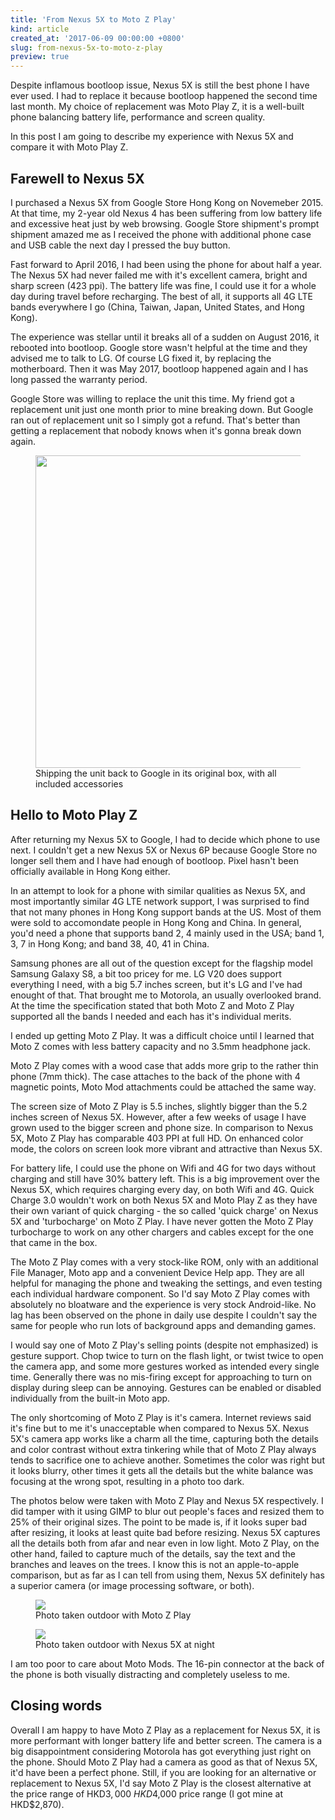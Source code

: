 ```yaml
---
title: 'From Nexus 5X to Moto Z Play'
kind: article
created_at: '2017-06-09 00:00:00 +0800'
slug: from-nexus-5x-to-moto-z-play
preview: true
---
```


Despite inflamous bootloop issue, Nexus 5X is still the best phone I
have ever used. I had to replace it because bootloop happened the second
time last month. My choice of replacement was Moto Play Z, it is a
well-built phone balancing battery life, performance and screen quality.

In this post I am going to describe my experience with Nexus 5X and
compare it with Moto Play Z.

## Farewell to Nexus 5X

I purchased a Nexus 5X from Google Store Hong Kong on Novemeber 2015.
At that time, my 2-year old Nexus 4 has been suffering from low battery
life and excessive heat just by web browsing. Google Store shipment's
prompt shipment amazed me as I received the phone with additional phone case and
USB cable the next day I pressed the buy button.

Fast forward to April 2016, I had been using the phone for about half a
year. The Nexus 5X had never failed me with it's excellent camera,
bright and sharp screen (423 ppi). The battery life was fine, I could
use it for a whole day during travel before recharging. The best of all,
it supports all 4G LTE bands everywhere I go (China, Taiwan, Japan, United
States, and Hong Kong).

The experience was stellar until it breaks all of a sudden on August
2016, it rebooted into bootloop. Google store wasn't helpful at the time
and they advised me to talk to LG. Of course LG fixed it, by replacing
the motherboard. Then it was May 2017, bootloop happened again and I has
long passed the warranty period.

Google Store was willing to replace the unit this time. My friend got a
replacement unit just one month prior to mine breaking down. But Google
ran out of replacement unit so I simply got a refund. That's better than
getting a replacement that nobody knows when it's gonna break down
again.

<figure>
<img src='./nexus5x.jpg' width='500px' />
<figcaption>Shipping the unit back to Google in its original box, with all included accessories</figcaption>
</figure>

## Hello to Moto Play Z

After returning my Nexus 5X to Google, I had to decide which phone to
use next. I couldn't get a new Nexus 5X or Nexus 6P because Google Store
no longer sell them and I have had enough of bootloop. Pixel hasn't been
officially available in Hong Kong either.

In an attempt to look for a phone with similar qualities as Nexus 5X,
and most importantly similar 4G LTE network support, I was surprised to
find that not many phones in Hong Kong support bands at the US. Most of
them were sold to accomondate people in Hong Kong and China. In general,
you'd need a phone that supports band 2, 4 mainly used in the USA; band
1, 3, 7 in Hong Kong; and band 38, 40, 41 in China.

Samsung phones are all out of the question except for the flagship model
Samsung Galaxy S8, a bit too pricey for me. LG V20 does support
everything I need, with a big 5.7 inches screen, but it's LG and I've
had enought of that. That brought me to Motorola, an usually overlooked
brand. At the time the specification stated that both Moto Z and Moto Z
Play supported all the bands I needed and each has it's individual
merits.

I ended up getting Moto Z Play. It was a difficult choice until I
learned that Moto Z comes with less battery capacity and no 3.5mm
headphone jack.

Moto Z Play comes with a wood case that adds more grip to the
rather thin phone (7mm thick). The case attaches to the back of the
phone with 4 magnetic points, Moto Mod attachments could be attached the
same way.

The screen size of Moto Z Play is 5.5 inches, slightly bigger than the
5.2 inches screen of Nexus 5X. However, after a few weeks of usage I
have grown used to the bigger screen and phone size. In comparison to
Nexus 5X, Moto Z Play has comparable 403 PPI at full HD. On enhanced
color mode, the colors on screen look more vibrant and attractive than
Nexus 5X.

For battery life, I could use the phone on Wifi and 4G for two days
without charging and still have 30% battery left. This is a big improvement
over the Nexus 5X, which requires charging every day, on both Wifi and 4G.
Quick Charge 3.0 wouldn't work on both Nexus 5X and Moto Play Z as they
have their own variant of quick charging - the so called 'quick charge'
on Nexus 5X and 'turbocharge' on Moto Z Play. I have never gotten the
Moto Z Play turbocharge to work on any other chargers and cables except
for the one that came in the box.

The Moto Z Play comes with a very stock-like ROM, only with an
additional File Manager, Moto app and a convenient Device Help app. They
are all helpful for managing the phone and tweaking the settings, and
even testing each individual hardware component. So I'd say Moto Z Play comes
with absolutely no bloatware and the experience is very
stock Android-like. No lag has been observed on the phone in daily use
despite I couldn't say the same for people who run lots of background
apps and demanding games.

I would say one of Moto Z Play's selling points (despite not emphasized) is
gesture support. Chop twice to turn on the flash light, or twist twice
to open the camera app, and some more gestures worked as intended every
single time. Generally there was no mis-firing except for approaching
to turn on display during sleep can be annoying. Gestures can be enabled
or disabled individually from the built-in Moto app.

The only shortcoming of Moto Z Play is it's camera. Internet reviews
said it's fine but to me it's unacceptable when compared to Nexus 5X.
Nexus 5X's camera app works like a charm all the time, capturing both
the details and color contrast without extra tinkering while that of
Moto Z Play always tends to sacrifice one to achieve another. Sometimes
the color was right but it looks blurry, other times it gets all the
details but the white balance was focusing at the wrong spot, resulting
in a photo too dark.

The photos below were taken with Moto Z Play and Nexus 5X respectively.
I did tamper with it using GIMP to blur out people's faces and resized
them to 25% of their original sizes. The point to be made is, if it
looks super bad after resizing, it looks at least quite bad before resizing.
Nexus 5X captures all the details both from afar and near even in
low light. Moto Z Play, on the other hand, failed to capture much of the
details, say the text and the branches and leaves on the trees. I know
this is not an apple-to-apple comparison, but as far as I can tell from
using them, Nexus 5X definitely has a superior camera (or image
processing software, or both).

<figure>
<img src='./moto_camera.jpg' />
<figcaption>Photo taken outdoor with Moto Z Play</figcaption>
</figure>

<figure>
<img src='./nexus_camera.jpg' />
<figcaption>Photo taken outdoor with Nexus 5X at night</figcaption>
</figure>

I am too poor to care about Moto Mods. The 16-pin connector at the back of the
phone is both visually distracting and completely useless to me.

## Closing words

Overall I am happy to have Moto Z Play as a replacement for Nexus 5X, it
is more performant with longer battery life and better screen. The
camera is a big disappointment considering Motorola has got everything
just right on the phone. Should Moto Z Play had a camera as good as that
of Nexus 5X, it'd have been a perfect phone. Still, if you are looking
for an alternative or replacement to Nexus 5X, I'd say Moto Z Play is
the closest alternative at the price range of HKD$3,000 ~ HKD$4,000 price
range (I got mine at HKD$2,870).
